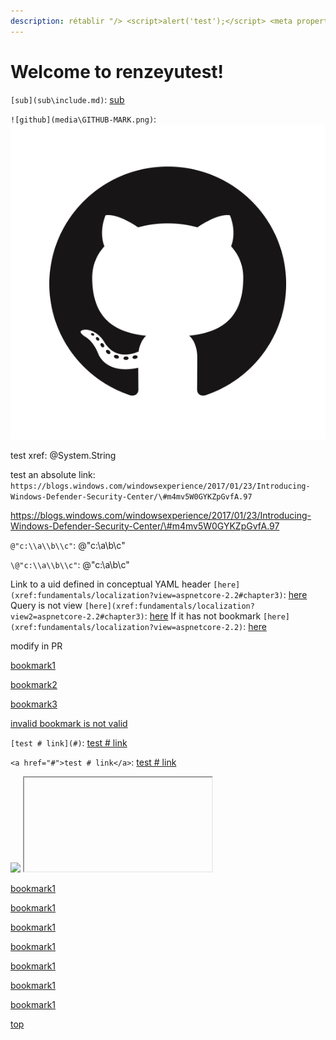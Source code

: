 ```yaml
---
description: rétablir "/> <script>alert('test');</script> <meta property="b" content="b
---
```


# Welcome to renzeyutest! 

`[sub](sub\include.md)`: [sub](sub\include.md)

`![github](media\GITHUB-MARK.png)`: ![github](media\GITHUB-MARK.png)

test xref: @System.String

test an absolute link: `https://blogs.windows.com/windowsexperience/2017/01/23/Introducing-Windows-Defender-Security-Center/\#m4mv5W0GYKZpGvfA.97`

https://blogs.windows.com/windowsexperience/2017/01/23/Introducing-Windows-Defender-Security-Center/\#m4mv5W0GYKZpGvfA.97

`@"c:\\a\\b\\c"`: @"c:\\a\\b\\c"

`\@"c:\\a\\b\\c"`: \@"c:\\a\\b\\c"

Link to a uid defined in conceptual YAML header `[here](xref:fundamentals/localization?view=aspnetcore-2.2#chapter3)`: [here](xref:fundamentals/localization?view=aspnetcore-2.2#chapter3)
Query is not view `[here](xref:fundamentals/localization?view2=aspnetcore-2.2#chapter3)`: [here](xref:fundamentals/localization?view2=aspnetcore-2.2#chapter3)
If it has not bookmark `[here](xref:fundamentals/localization?view=aspnetcore-2.2)`: [here](xref:fundamentals/localization?view=aspnetcore-2.2)

modify in PR

[bookmark1](ref.md#chapter1)

[bookmark2](ref.md#chapter2)

[bookmark3](ref.md#chapter3)

[invalid bookmark is not valid](ref.md#chapter3)

`[test # link](#)`: [test # link](#)

`<a href="#">test # link</a>`: <a href="#">test # link</a>

<script>alert('test');</script>
<IMG SRC="javascript:alert('XSS');">
<IFRAME SRC="javascript:alert('XSS');"></IFRAME>
  
  
  
  [bookmark1](ref.md#chapter1)
  
  
  
  
  
  
  [bookmark1](ref.md#chapter1)
  
  
  
  
  
  
  
  
  
  [bookmark1](ref.md#chapter1)
  
  
  
  
  
  
  
  
  
  [bookmark1](ref.md#chapter1)
  
  
  
  
  
  
  
  
  
  
  [bookmark1](ref.md#chapter1)
  
  
  
  
  
  
  
  
  
  
  [bookmark1](ref.md#chapter1)
  
  
  
  
  
  
  [bookmark1](ref.md#chapter1)
  
  
  
  
  [top](#top)
  
  
  
  
  
  
